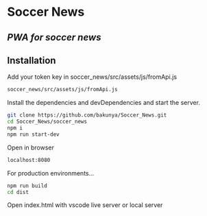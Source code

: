 # Soccer News
## _PWA for soccer news_

## Installation
Add your token key in soccer_news/src/assets/js/fromApi.js
```sh
soccer_news/src/assets/js/fromApi.js
```
Install the dependencies and devDependencies and start the server.

```sh
git clone https://github.com/bakunya/Soccer_News.git
cd Soccer_News/soccer_news
npm i
npm run start-dev
```
Open in browser
```sh
localhost:8080
```

For production environments...

```sh
npm run build
cd dist
```
Open index.html with vscode live server or local server
